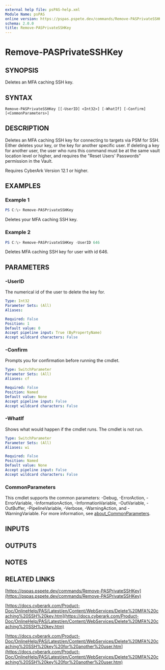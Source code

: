 ```yaml
---
external help file: psPAS-help.xml
Module Name: psPAS
online version: https://pspas.pspete.dev/commands/Remove-PASPrivateSSHKey
schema: 2.0.0
title: Remove-PASPrivateSSHKey
---
```


# Remove-PASPrivateSSHKey

## SYNOPSIS
Deletes an MFA caching SSH key.

## SYNTAX

```
Remove-PASPrivateSSHKey [[-UserID] <Int32>] [-WhatIf] [-Confirm] [<CommonParameters>]
```

## DESCRIPTION
Deletes an MFA caching SSH key for connecting to targets via PSM for SSH.
Either deletes your key, or the key for another specific user.
If deleting a key for another user, the user who runs this command must be at the same vault location level or higher, and requires the "Reset Users' Passwords" permission in the Vault.

Requires CyberArk Version 12.1 or higher.

## EXAMPLES

### Example 1
```powershell
PS C:\> Remove-PASPrivateSSHKey
```

Deletes your MFA caching SSH key.

### Example 2
```powershell
PS C:\> Remove-PASPrivateSSHKey -UserID 646
```

Deletes MFA caching SSH key for user with id 646.

## PARAMETERS

### -UserID
The numerical id of the user to delete the key for.

```yaml
Type: Int32
Parameter Sets: (All)
Aliases:

Required: False
Position: 1
Default value: 0
Accept pipeline input: True (ByPropertyName)
Accept wildcard characters: False
```

### -Confirm
Prompts you for confirmation before running the cmdlet.

```yaml
Type: SwitchParameter
Parameter Sets: (All)
Aliases: cf

Required: False
Position: Named
Default value: None
Accept pipeline input: False
Accept wildcard characters: False
```

### -WhatIf
Shows what would happen if the cmdlet runs. The cmdlet is not run.

```yaml
Type: SwitchParameter
Parameter Sets: (All)
Aliases: wi

Required: False
Position: Named
Default value: None
Accept pipeline input: False
Accept wildcard characters: False
```

### CommonParameters
This cmdlet supports the common parameters: -Debug, -ErrorAction, -ErrorVariable, -InformationAction, -InformationVariable, -OutVariable, -OutBuffer, -PipelineVariable, -Verbose, -WarningAction, and -WarningVariable. For more information, see [about_CommonParameters](http://go.microsoft.com/fwlink/?LinkID=113216).

## INPUTS

## OUTPUTS

## NOTES

## RELATED LINKS

[https://pspas.pspete.dev/commands/Remove-PASPrivateSSHKey](https://pspas.pspete.dev/commands/Remove-PASPrivateSSHKey)

[https://docs.cyberark.com/Product-Doc/OnlineHelp/PAS/Latest/en/Content/WebServices/Delete%20MFA%20caching%20SSH%20key.htm](https://docs.cyberark.com/Product-Doc/OnlineHelp/PAS/Latest/en/Content/WebServices/Delete%20MFA%20caching%20SSH%20key.htm)

[https://docs.cyberark.com/Product-Doc/OnlineHelp/PAS/Latest/en/Content/WebServices/Delete%20MFA%20caching%20SSH%20key%20for%20another%20user.htm](https://docs.cyberark.com/Product-Doc/OnlineHelp/PAS/Latest/en/Content/WebServices/Delete%20MFA%20caching%20SSH%20key%20for%20another%20user.htm)

